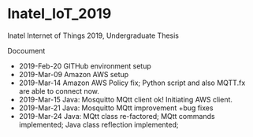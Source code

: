 # Inatel_IoT_2019
Inatel Internet of Things 2019, Undergraduate Thesis

Docoument

- 2019-Feb-20 GITHub environment setup
- 2019-Mar-09 Amazon AWS setup
- 2019-Mar-14 Amazon AWS Policy fix; Python script and also MQTT.fx are able to connect now. 
- 2019-Mar-15 Java: Mosquitto MQtt client ok! Initiating AWS client.  
- 2019-Mar-21 Java: Mosquitto MQtt improvement +bug fixes
- 2019-Mar-24 Java: MQtt class re-factored; MQtt commands implemented; Java class reflection implemented; 